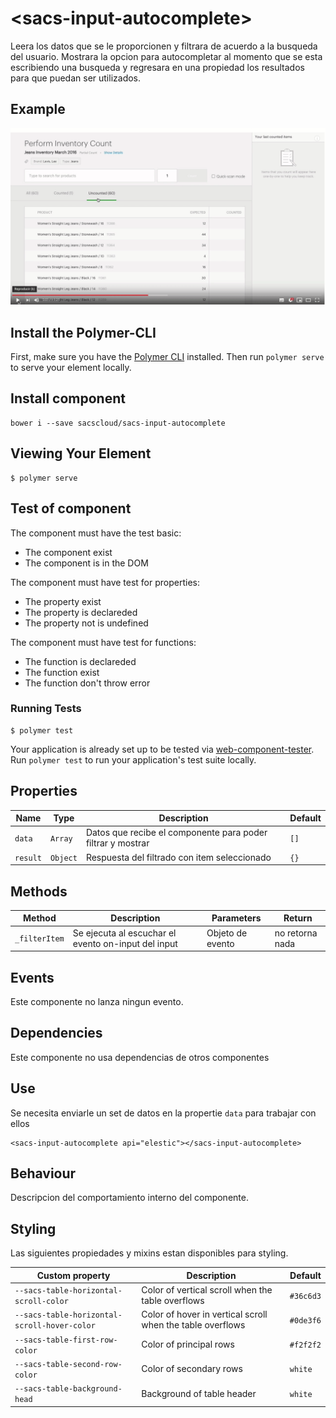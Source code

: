 # \<sacs-input-autocomplete\>

Leera los datos que se le proporcionen y filtrara de acuerdo a la busqueda del usuario. Mostrara la opcion para autocompletar al momento que se esta escribiendo una busqueda y regresara en una propiedad los resultados para que puedan ser utilizados.

## Example

![Texto alternativo](autocomplete.gif)

## Install the Polymer-CLI

First, make sure you have the [Polymer CLI](https://www.npmjs.com/package/polymer-cli) installed. Then run `polymer serve` to serve your element locally.

## Install component

```
bower i --save sacscloud/sacs-input-autocomplete
```

## Viewing Your Element

```
$ polymer serve
```

## Test of component

The component must have the test basic:

- The component exist
- The component is in the DOM

The component must have test for properties:

- The property exist
- The property is declareded
- The property not is undefined

The component must have test for functions:

- The function is declareded
- The function exist
- The function don't throw error

### Running Tests

```
$ polymer test
```

Your application is already set up to be tested via [web-component-tester](https://github.com/Polymer/web-component-tester). Run `polymer test` to run your application's test suite locally.


## Properties

Name | Type | Description | Default
-----|-------------|---------|--------
`data` | `Array` | Datos que recibe el componente para poder filtrar y mostrar | `[]`
`result` | `Object` | Respuesta del filtrado con item seleccionado  | `{}`


## Methods

Method | Description | Parameters | Return
-----|-------------|---------|------------
`_filterItem` | Se ejecuta al escuchar el evento on-input del input | Objeto de evento | no retorna nada


## Events

Este componente no lanza ningun evento.

## Dependencies

Este componente no usa dependencias de otros componentes

## Use

Se necesita enviarle un set de datos en la propertie `data` para trabajar con ellos

```
<sacs-input-autocomplete api="elestic"></sacs-input-autocomplete>
```

## Behaviour

Descripcion del comportamiento interno del componente.

## Styling

Las siguientes propiedades y mixins estan disponibles para styling.

Custom property | Description | Default
----------------|-------------|----------
`--sacs-table-horizontal-scroll-color` | Color of vertical scroll when the table overflows  | `#36c6d3`
`--sacs-table-horizontal-scroll-hover-color` | Color of hover in vertical scroll when the table overflows | `#0de3f6`
`--sacs-table-first-row-color` | Color of principal rows | `#f2f2f2`
`--sacs-table-second-row-color` | Color of secondary rows | `white`
`--sacs-table-background-head` | Background of table header | `white`

